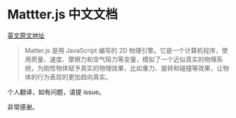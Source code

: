 # Mattter.js 中文文档

[英文原文地址](https://brm.io/matter-js/docs/)

> Matter.js 是用 JavaScript 编写的 2D 物理引擎。它是一个计算机程序，使用质量、速度、摩擦力和空气阻力等变量，模拟了一个近似真实的物理系统，为刚性物体赋予真实的物理效果，比如重力、旋转和碰撞等效果，让物体的行为表现的更加趋向真实。

个人翻译，如有问题，请提 issue。

非常感谢。

